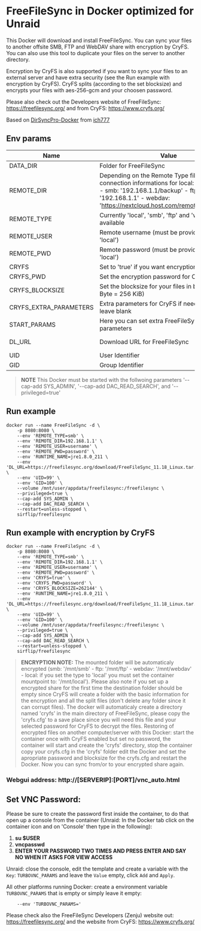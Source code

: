 # FreeFileSync in Docker optimized for Unraid
This Docker will download and install FreeFileSync. You can sync your files to another offsite SMB, FTP and WebDAV share with encryption by CryFS.
You can also use this tool to duplicate your files on the server to another directory.

Encryption by CryFS is also supported if you want to sync your files to an external server and have extra security (see the Run example with encryption by CryFS). CryFS splits (according to the set blocksize) and encrypts your files with aes-256-gcm and your choosen password.

Please also check out the Developers website of FreeFileSync: https://freefilesync.org/ and from CryFS: https://www.cryfs.org/

Based on [DirSyncPro-Docker](https://github.com/ich777/docker-dirsyncpro) from [ich777](https://github.com/ich777)

## Env params
| Name | Value | Example |
| --- | --- | --- |
| DATA_DIR | Folder for FreeFileSync | /freefilesync |
| REMOTE_DIR| Depending on the Remote Type fill in your connection informations for local: 'leave empty' - smb: '192.168.1.1/backup' - ftp: '192.168.1.1' - webdav: 'https://nextcloud.host.com/remote.php/webdav' | 192.168.1.1 |
| REMOTE_TYPE | Currently 'local', 'smb', 'ftp' and 'webdav' are available | local |
| REMOTE_USER | Remote username (must be provided - not for 'local') | username |
| REMOTE_PWD | Remote password (must be provided - not for 'local') | password |
| CRYFS | Set to 'true' if you want encryption with CryFS | true |
| CRYFS_PWD | Set the encryption password for CryFS | password |
| CRYFS_BLOCKSIZE| Set the blocksize for your files in bytes (262144 Byte = 256 KiB) | 262144 |
| CRYFS_EXTRA_PARAMETERS | Extra parameters for CryFS if needed, otherwise leave blank | --unmount-idle 30 |
| START_PARAMS | Here you can set extra FreeFileSync start parameters | |
| DL_URL | Download URL for FreeFileSync | https://freefilesync.org/download/FreeFileSync_11.18_Linux.tar.gz ... |
| UID | User Identifier | 99 |
| GID | Group Identifier | 100 |


>**NOTE** This Docker must be started with the follwoing parameters '--cap-add SYS_ADMIN', '--cap-add DAC_READ_SEARCH', and '--privileged=true'

## Run example
```
docker run --name FreeFileSync -d \
    -p 8080:8080 \
    --env 'REMOTE_TYPE=smb' \
    --env 'REMOTE_DIR=192.168.1.1' \
    --env 'REMOTE_USER=username' \
    --env 'REMOTE_PWD=password' \
    --env 'RUNTIME_NAME=jre1.8.0_211 \
    --env 'DL_URL=https://freefilesync.org/download/FreeFileSync_11.18_Linux.tar.gz' \
    --env 'UID=99' \
    --env 'GID=100' \
    --volume /mnt/user/appdata/freefilesync:/freefilesync \
    --privileged=true \
    --cap-add SYS_ADMIN \
    --cap-add DAC_READ_SEARCH \
    --restart=unless-stopped \
    sirflip/freefilesync
```

## Run example with encryption by CryFS
```
docker run --name FreeFileSync -d \
    -p 8080:8080 \
    --env 'REMOTE_TYPE=smb' \
    --env 'REMOTE_DIR=192.168.1.1' \
    --env 'REMOTE_USER=username' \
    --env 'REMOTE_PWD=password' \
    --env 'CRYFS=true' \
    --env 'CRYFS_PWD=password' \
    --env 'CRYFS_BLOCKSIZE=262144' \
    --env 'RUNTIME_NAME=jre1.8.0_211 \
    --env 'DL_URL=https://freefilesync.org/download/FreeFileSync_11.18_Linux.tar.gz' \
    --env 'UID=99' \
    --env 'GID=100' \
    --volume /mnt/user/appdata/freefilesync:/freefilesync \
    --privileged=true \
    --cap-add SYS_ADMIN \
    --cap-add DAC_READ_SEARCH \
    --restart=unless-stopped \
    sirflip/freefilesync
```

>**ENCRYPTION NOTE:** The mounted folder will be automaticaly encrypted (smb: '/mnt/smb' - ftp: '/mnt/ftp' - webdav: '/mnt/webdav' - local: if you set the type to 'local' you must set the container mountpoint to: '/mnt/local'). Please also note if you set up a encrypted share for the first time the destination folder should be empty since CryFS will create a folder with the basic information for the encryption and all the split files (don't delete any folder since it can corrupt files).
The docker will automaticaly create a directory named 'cryfs' in the main directory of FreeFileSync, please copy the 'cryfs.cfg' to a save place since you will need this file and your selected password for CryFS to decrypt the files.
Restoring of encrypted files on another computer/server with this Docker: start the container once with CryFS enabled but set no password, the container will start and create the 'cryfs' directory, stop the container copy your cryfs.cfg in the 'cryfs' folder edit the Docker and set the apropriate password and blocksize for the cryfs.cfg and restart the Docker. Now you can sync from/or to your encrypted share again.

### Webgui address: http://[SERVERIP]:[PORT]/vnc_auto.html

## Set VNC Password:
 Please be sure to create the password first inside the container, to do that open up a console from the container (Unraid: In the Docker tab click on the container icon and on 'Console' then type in the following):

1) **su $USER**
2) **vncpasswd**
3) **ENTER YOUR PASSWORD TWO TIMES AND PRESS ENTER AND SAY NO WHEN IT ASKS FOR VIEW ACCESS**

Unraid: close the console, edit the template and create a variable with the `Key`: `TURBOVNC_PARAMS` and leave the `Value` empty, click `Add` and `Apply`.

All other platforms running Docker: create a environment variable `TURBOVNC_PARAMS` that is empty or simply leave it empty:
```
    --env 'TURBOVNC_PARAMS='
```

Please check also the FreeFileSync Developers (Zenju) website out: https://freefilesync.org/ and the website from CryFS: https://www.cryfs.org/
